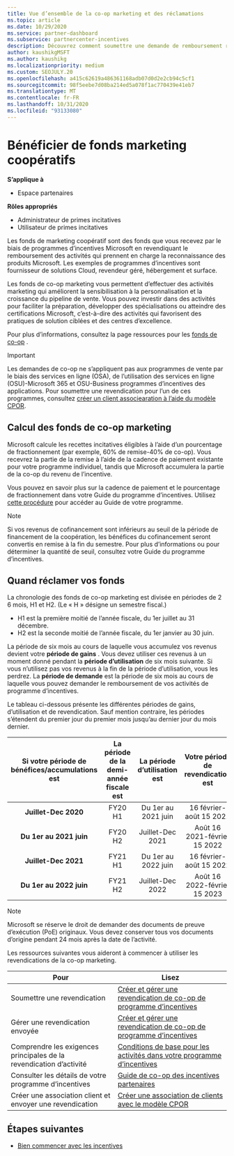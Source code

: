 ```yaml
---
title: Vue d’ensemble de la co-op marketing et des réclamations
ms.topic: article
ms.date: 10/29/2020
ms.service: partner-dashboard
ms.subservice: partnercenter-incentives
description: Découvrez comment soumettre une demande de remboursement réussie pour vos incentives en organisant la documentation, les factures, les déclarations et les preuves d’exécution appropriées.
author: kaushikgMSFT
ms.author: kaushikg
ms.localizationpriority: medium
ms.custom: SEOJULY.20
ms.openlocfilehash: a415c62619a486361168adb07d0d2e2cb94c5cf1
ms.sourcegitcommit: 98f5eebe7d08ba214ed5a078f1ac770439e41eb7
ms.translationtype: MT
ms.contentlocale: fr-FR
ms.lasthandoff: 10/31/2020
ms.locfileid: "93133080"
---
```

# <a name="earn-cooperative-marketing-funds"></a>Bénéficier de fonds marketing coopératifs

**S’applique à**

- Espace partenaires

**Rôles appropriés**

- Administrateur de primes incitatives
- Utilisateur de primes incitatives

Les fonds de marketing coopératif sont des fonds que vous recevez par le biais de programmes d’incentives Microsoft en revendiquant le remboursement des activités qui prennent en charge la reconnaissance des produits Microsoft. Les exemples de programmes d’incentives sont fournisseur de solutions Cloud, revendeur géré, hébergement et surface.

Les fonds de co-op marketing vous permettent d’effectuer des activités marketing qui améliorent la sensibilisation à la personnalisation et la croissance du pipeline de vente. Vous pouvez investir dans des activités pour faciliter la préparation, développer des spécialisations ou atteindre des certifications Microsoft, c’est-à-dire des activités qui favorisent des pratiques de solution ciblées et des centres d’excellence.

Pour plus d’informations, consultez la page ressources pour les [fonds de co-op](https://partner.microsoft.com/asset/collection/co-op-funds-resources#/) .

>[!Important]
>Les demandes de co-op ne s’appliquent pas aux programmes de vente par le biais des services en ligne (OSA), de l’utilisation des services en ligne (OSU)-Microsoft 365 et OSU-Business programmes d’incentives des applications. Pour soumettre une revendication pour l’un de ces programmes, consultez [créer un client associearation à l’aide du modèle CPOR](submit-osa-claim.md).

## <a name="how-co-op-funds-are-calculated"></a>Calcul des fonds de co-op marketing

Microsoft calcule les recettes incitatives éligibles à l’aide d’un pourcentage de fractionnement (par exemple, 60% de remise-40% de co-op). Vous recevrez la partie de la remise à l’aide de la cadence de paiement existante pour votre programme individuel, tandis que Microsoft accumulera la partie de la co-op du revenu de l’incentive.

Vous pouvez en savoir plus sur la cadence de paiement et le pourcentage de fractionnement dans votre Guide du programme d’incentives. Utilisez [cette procédure](incentives-determined-your-program-eligibility.md) pour accéder au Guide de votre programme.

>[!NOTE]
>Si vos revenus de cofinancement sont inférieurs au seuil de la période de financement de la coopération, les bénéfices du cofinancement seront convertis en remise à la fin du semestre. Pour plus d’informations ou pour déterminer la quantité de seuil, consultez votre Guide du programme d’incentives.

## <a name="when-to-claim-your-funds"></a>Quand réclamer vos fonds

La chronologie des fonds de co-op marketing est divisée en périodes de 2 6 mois, H1 et H2. (Le « H » désigne un semestre fiscal.)

- H1 est la première moitié de l’année fiscale, du 1er juillet au 31 décembre.
- H2 est la seconde moitié de l’année fiscale, du 1er janvier au 30 juin.

La période de six mois au cours de laquelle vous accumulez vos revenus devient votre **période de gains** . Vous devez utiliser ces revenus à un moment donné pendant la **période d’utilisation** de six mois suivante. Si vous n’utilisez pas vos revenus à la fin de la période d’utilisation, vous les perdrez. La **période de demande** est la période de six mois au cours de laquelle vous pouvez demander le remboursement de vos activités de programme d’incentives.

Le tableau ci-dessous présente les différentes périodes de gains, d’utilisation et de revendication. Sauf mention contraire, les périodes s’étendent du premier jour du premier mois jusqu’au dernier jour du mois dernier.

|  Si votre période de bénéfices/accumulations est  |La période de la demi-année fiscale est  |  La période d’utilisation est  |  Votre période de revendication est  |
| :-----------: | :-----------: | :-----------: | :-----------: |
|**Juillet-Dec 2020**| FY20 H1  |  Du 1er au 2021 juin  |  16 février-août 15 2021  |
|**Du 1er au 2021 juin** |  FY20 H2  |  Juillet-Dec 2021  |  Août 16 2021-février 15 2022  |
|**Juillet-Dec 2021**|  FY21 H1  |  Du 1er au 2022 juin  |  16 février-août 15 2022  |
|**Du 1er au 2022 juin** |  FY21 H2  |  Juillet-Dec 2022  |  Août 16 2022-février 15 2023  |

>[!NOTE]
>Microsoft se réserve le droit de demander des documents de preuve d’exécution (PoE) originaux. Vous devez conserver tous vos documents d’origine pendant 24 mois après la date de l’activité.

Les ressources suivantes vous aideront à commencer à utiliser les revendications de la co-op marketing.

| Pour | Lisez |
| ------ | ----------- |
| Soumettre une revendication |  [Créer et gérer une revendication de co-op de programme d’incentives](create-incentives-claims.md)  |
| Gérer une revendication envoyée | [Créer et gérer une revendication de co-op de programme d’incentives](create-incentives-claims.md)    |
| Comprendre les exigences principales de la revendication d’activité | [Conditions de base pour les activités dans votre programme d’incentives](core-requirements.md)   |
| Consulter les détails de votre programme d’incentives | [Guide de co-op des incentives partenaires](https://assetsprod.microsoft.com/co-op-guidebook.pdf)  |
| Créer une association client et envoyer une revendication | [Créer une association de clients avec le modèle CPOR](submit-osa-claim.md)   |

## <a name="next-steps"></a>Étapes suivantes

- [Bien commencer avec les incentives](incentives-get-started-intro.md)
